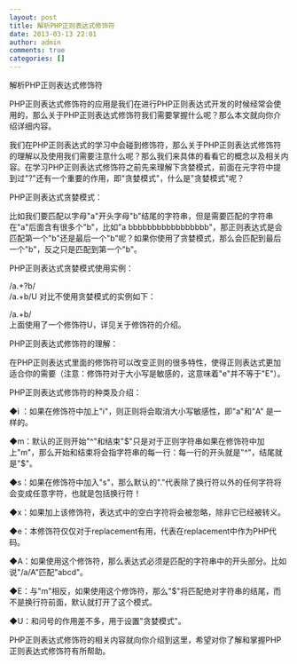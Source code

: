 ```yaml
---
layout: post
title: 解析PHP正则表达式修饰符
date: 2013-03-13 22:01
author: admin
comments: true
categories: []
---
```

解析PHP正则表达式修饰符


PHP正则表达式修饰符的应用是我们在进行PHP正则表达式开发的时候经常会使用的，那么关于PHP正则表达式修饰符我们需要掌握什么呢？那么本文就向你介绍详细内容。

我们在PHP正则表达式的学习中会碰到修饰符，那么关于PHP正则表达式修饰符的理解以及使用我们需要注意什么呢？那么我们来具体的看看它的概念以及相关内容。在学习PHP正则表达式修饰符之前先来理解下贪婪模式，前面在元字符中提到过"?"还有一个重要的作用，即"贪婪模式"，什么是"贪婪模式"呢？

PHP正则表达式贪婪模式：

比如我们要匹配以字母"a"开头字母"b"结尾的字符串，但是需要匹配的字符串在"a"后面含有很多个"b"，比如"a bbbbbbbbbbbbbbbbb"，那正则表达式是会匹配第一个"b"还是最后一个"b"呢？如果你使用了贪婪模式，那么会匹配到最后一个"b"，反之只是匹配到第一个"b"。

PHP正则表达式贪婪模式使用实例：

/a.+?b/   
/a.+b/U 
对比不使用贪婪模式的实例如下：

/a.+b/  
上面使用了一个修饰符U，详见关于修饰符的介绍。

PHP正则表达式修饰符的理解：

在PHP正则表达式里面的修饰符可以改变正则的很多特性，使得正则表达式更加适合你的需要（注意：修饰符对于大小写是敏感的，这意味着"e"并不等于"E"）。

PHP正则表达式修饰符的种类及介绍：

◆i ：如果在修饰符中加上"i"，则正则将会取消大小写敏感性，即"a"和"A" 是一样的。

◆m：默认的正则开始"^"和结束"$"只是对于正则字符串如果在修饰符中加上"m"，那么开始和结束将会指字符串的每一行：每一行的开头就是"^"，结尾就是"$"。

◆s：如果在修饰符中加入"s"，那么默认的"."代表除了换行符以外的任何字符将会变成任意字符，也就是包括换行符！

◆x：如果加上该修饰符，表达式中的空白字符将会被忽略，除非它已经被转义。

◆e：本修饰符仅仅对于replacement有用，代表在replacement中作为PHP代码。

◆A：如果使用这个修饰符，那么表达式必须是匹配的字符串中的开头部分。比如说"/a/A"匹配"abcd"。

◆E：与"m"相反，如果使用这个修饰符，那么"$"将匹配绝对字符串的结尾，而不是换行符前面，默认就打开了这个模式。

◆U：和问号的作用差不多，用于设置"贪婪模式"。

PHP正则表达式修饰符的相关内容就向你介绍到这里，希望对你了解和掌握PHP正则表达式修饰符有所帮助。

